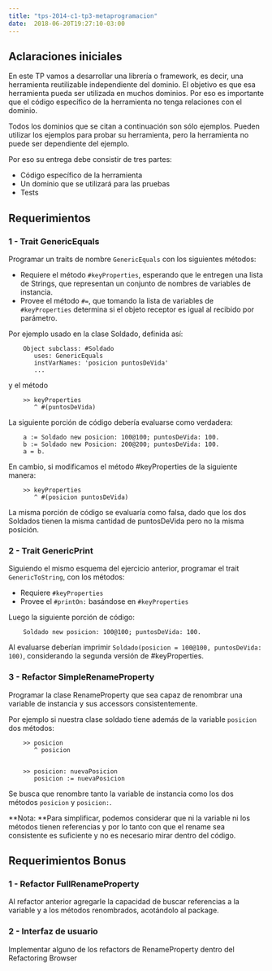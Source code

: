 ```yaml
---
title: "tps-2014-c1-tp3-metaprogramacion"
date:  2018-06-20T19:27:10-03:00
---
```



## Aclaraciones iniciales
En este TP vamos a desarrollar una librería o framework, es decir, una herramienta reutilizable independiente del dominio. El objetivo es que esa herramienta pueda ser utilizada en muchos dominios. Por eso es importante que el código específico de la herramienta no tenga relaciones con el dominio. 


Todos los dominios que se citan a continuación son sólo ejemplos. Pueden utilizar los ejemplos para probar su herramienta, pero la herramienta no puede ser dependiente del ejemplo.


Por eso su entrega debe consistir de tres partes:

* Código específico de la herramienta
* Un dominio que se utilizará para las pruebas
* Tests

## Requerimientos

### 1 - Trait GenericEquals


Programar un traits de nombre `GenericEquals` con los siguientes métodos:
* Requiere el método `#keyProperties`, esperando que le entregen una lista de Strings, que representan un conjunto de nombres de variables de instancia.
* Provee el método `#=`, que tomando la lista de variables de `#keyProperties` determina si el objeto receptor es igual al recibido por parámetro.



Por ejemplo usado en la clase Soldado, definida así:




        Object subclass: #Soldado
           uses: GenericEquals
           instVarNames: 'posicion puntosDeVida'
           ...


y el método 




        >> keyProperties
           ^ #(puntosDeVida)


La siguiente porción de código debería evaluarse como verdadera:




        a := Soldado new posicion: 100@100; puntosDeVida: 100.
        b := Soldado new Posicion: 200@200; puntosDeVida: 100.
        a = b.


En cambio, si modificamos el método #keyProperties de la siguiente manera:

        




        >> keyProperties
           ^ #(posicion puntosDeVida)


La misma porción de código se evaluaría como falsa, dado que los dos Soldados tienen la misma cantidad de puntosDeVida pero no la misma posición.

### 2 - Trait GenericPrint

Siguiendo el mismo esquema del ejercicio anterior, programar el trait `GenericToString`, con los métodos:

* Requiere `#keyProperties`
* Provee el `#printOn:` basándose en `#keyProperties`


Luego la siguiente porción de código:





        Soldado new posicion: 100@100; puntosDeVida: 100.



Al evaluarse deberían imprimir `Soldado(posicion = 100@100, puntosDeVida: 100)`, considerando la segunda versión de #keyProperties.
### 3 - Refactor SimpleRenameProperty

Programar la clase RenameProperty que sea capaz de renombrar una variable de instancia y sus accessors consistentemente.


Por ejemplo si nuestra clase soldado tiene además de la variable `posicion` dos métodos:




        >> posicion
           ^ posicion


        >> posicion: nuevaPosicion
           posicion := nuevaPosicion


Se busca que renombre tanto la variable de instancia como los dos métodos `posicion` y `posicion:`.


**Nota: **Para simplificar, podemos considerar que ni la variable ni los métodos tienen referencias y por lo tanto con que el rename sea consistente es suficiente y no es necesario mirar dentro del código.


## Requerimientos Bonus

### 1 - Refactor FullRenameProperty

Al refactor anterior agregarle la capacidad de buscar referencias a la variable y a los métodos renombrados, acotándolo al package.


### 2 - Interfaz de usuario

Implementar alguno de los refactors de RenameProperty dentro del Refactoring Browser